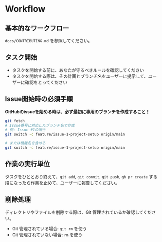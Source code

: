 # Workflow

## 基本的なワークフロー

`docs/CONTRIBUTING.md` を参照してください。

## タスク開始

- タスクを開始する前に、あなたが守るべきルールを確認してください
- タスクを開始する際は、その計画とブランチ名をユーザーに提示して、ユーザーに確認をとってください

## Issue開始時の必須手順

**GitHubのissueを始める時は、必ず最初に専用のブランチを作成すること！**

```bash
git fetch
# Issue番号に対応したブランチ名で作成
# 例: Issue #1の場合
git switch -c feature/issue-1-project-setup origin/main

# または機能名を含める
git switch -c feature/issue-1-project-setup origin/main
```

## 作業の実行単位

タスクをひととおり終えて、`git add`, `git commit`, `git push`, `gh pr create` する段になったら作業を止めて、ユーザーに報告してください。

## 削除処理

ディレクトリやファイルを削除する際は、Git 管理されているか確認してください。

- Git 管理されている場合: `git rm` を使う
- Git 管理されていない場合: `rm` を使う
